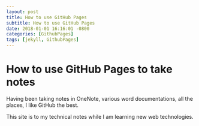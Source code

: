```yaml
---
layout: post
title: How to use GitHub Pages
subtitle: How to use GitHub Pages
date: 2018-01-01 16:16:01 -0800
categories: [GithubPages]
tags: [jekyll, GithubPages]
---
```


# How to use GitHub Pages to take notes

Having been taking notes in OneNote, various word documentations, all the places, I like GitHub the best.

This site is to my technical notes while I am learning new web technologies.
